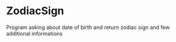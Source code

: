 # ZodiacSign
Program asking about date of birth and return zodiac sign and few additional informations
